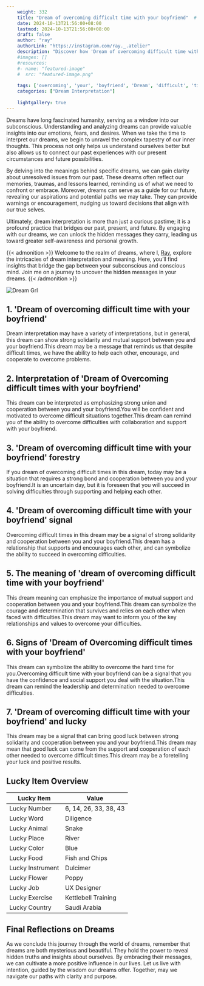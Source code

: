 ```yaml
---
    weight: 332
    title: "Dream of overcoming difficult time with your boyfriend"  # Assuming 'title' column exists
    date: 2024-10-13T21:56:00+08:00
    lastmod: 2024-10-13T21:56:00+08:00
    draft: false
    author: "ray"
    authorLink: "https://instagram.com/ray._.atelier"
    description: "Discover how 'Dream of overcoming difficult time with your boyfriend' can interpret your future and uncover its significant meanings in your life."
    #images: []
    #resources:
    #- name: "featured-image"
    #  src: "featured-image.png"
    
    tags: ['overcoming', 'your', 'boyfriend', 'Dream', 'difficult', 'time', 'of', 'with']
    categories: ["Dream Interpretation"]
    
    lightgallery: true
---
```

    
Dreams have long fascinated humanity, serving as a window into our subconscious. Understanding and analyzing dreams can provide valuable insights into our emotions, fears, and desires. When we take the time to interpret our dreams, we begin to unravel the complex tapestry of our inner thoughts. This process not only helps us understand ourselves better but also allows us to connect our past experiences with our present circumstances and future possibilities.

By delving into the meanings behind specific dreams, we can gain clarity about unresolved issues from our past. These dreams often reflect our memories, traumas, and lessons learned, reminding us of what we need to confront or embrace. Moreover, dreams can serve as a guide for our future, revealing our aspirations and potential paths we may take. They can provide warnings or encouragement, nudging us toward decisions that align with our true selves.

Ultimately, dream interpretation is more than just a curious pastime; it is a profound practice that bridges our past, present, and future. By engaging with our dreams, we can unlock the hidden messages they carry, leading us toward greater self-awareness and personal growth.

{{< admonition >}}
Welcome to the realm of dreams, where I, [Ray](https://instagram.com/ray._.atelier), explore the intricacies of dream interpretation and meaning. Here, you’ll find insights that bridge the gap between your subconscious and conscious mind. Join me on a journey to uncover the hidden messages in your dreams.
{{< /admonition >}}

![Dream Grl](https://cdn.pixabay.com/photo/2017/11/02/03/35/gothic-2910057_1280.jpg "Dream Grl")

## 1. 'Dream of overcoming difficult time with your boyfriend'
Dream interpretation may have a variety of interpretations, but in general, this dream can show strong solidarity and mutual support between you and your boyfriend.This dream may be a message that reminds us that despite difficult times, we have the ability to help each other, encourage, and cooperate to overcome problems.

## 2. Interpretation of 'Dream of Overcoming difficult times with your boyfriend'
This dream can be interpreted as emphasizing strong union and cooperation between you and your boyfriend.You will be confident and motivated to overcome difficult situations together.This dream can remind you of the ability to overcome difficulties with collaboration and support with your boyfriend.

## 3. 'Dream of overcoming difficult time with your boyfriend' forestry
If you dream of overcoming difficult times in this dream, today may be a situation that requires a strong bond and cooperation between you and your boyfriend.It is an uncertain day, but it is foreseen that you will succeed in solving difficulties through supporting and helping each other.

## 4. 'Dream of overcoming difficult time with your boyfriend' signal
Overcoming difficult times in this dream may be a signal of strong solidarity and cooperation between you and your boyfriend.This dream has a relationship that supports and encourages each other, and can symbolize the ability to succeed in overcoming difficulties.

## 5. The meaning of 'dream of overcoming difficult time with your boyfriend'
This dream meaning can emphasize the importance of mutual support and cooperation between you and your boyfriend.This dream can symbolize the courage and determination that survives and relies on each other when faced with difficulties.This dream may want to inform you of the key relationships and values to overcome your difficulties.

## 6. Signs of 'Dream of Overcoming difficult times with your boyfriend'
This dream can symbolize the ability to overcome the hard time for you.Overcoming difficult time with your boyfriend can be a signal that you have the confidence and social support you deal with the situation.This dream can remind the leadership and determination needed to overcome difficulties.

## 7. 'Dream of overcoming difficult time with your boyfriend' and lucky
This dream may be a signal that can bring good luck between strong solidarity and cooperation between you and your boyfriend.This dream may mean that good luck can come from the support and cooperation of each other needed to overcome difficult times.This dream may be a foretelling your luck and positive results.

## Lucky Item Overview
| Lucky Item          | Value              |
|---------------|--------------------|
| Lucky Number        | 6, 14, 26, 33, 38, 43  |
| Lucky Word          | Diligence |
| Lucky Animal        | Snake |
| Lucky Place         | River     |
| Lucky Color         | Blue     |
| Lucky Food          | Fish and Chips      |
| Lucky Instrument    | Dulcimer |
| Lucky Flower        | Poppy    |
| Lucky Job           | UX Designer       |
| Lucky Exercise      | Kettlebell Training  |
| Lucky Country       | Saudi Arabia    |


##  Final Reflections on Dreams

As we conclude this journey through the world of dreams, remember that dreams are both mysterious and beautiful. They hold the power to reveal hidden truths and insights about ourselves. By embracing their messages, we can cultivate a more positive influence in our lives. Let us live with intention, guided by the wisdom our dreams offer. Together, may we navigate our paths with clarity and purpose.
